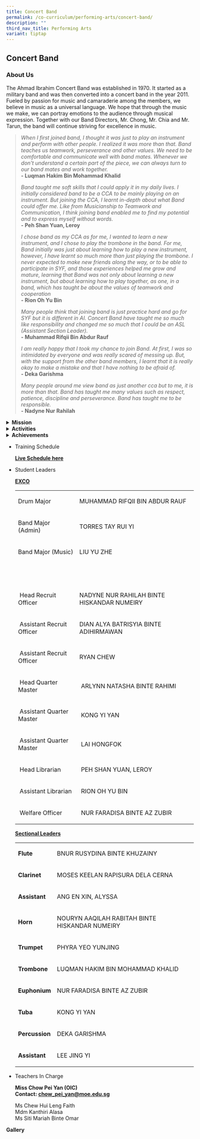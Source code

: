 ```yaml
---
title: Concert Band
permalink: /co-curriculum/performing-arts/concert-band/
description: ""
third_nav_title: Performing Arts
variant: tiptap
---
```

<h2>Concert Band</h2>
<h3>About Us</h3>
<p>The Ahmad Ibrahim Concert Band was established in 1970. It started as
a military band and was then converted into a concert band in the year
2011. Fueled by passion for music and camaraderie among the members, we
believe in music as a universal language. We hope that through the music
we make, we can portray emotions to the audience through musical expression.
Together with our Band Directors, Mr. Chong, Mr. Chia and Mr. Tarun, the
band will continue striving for excellence in music.</p>
<p></p>
<blockquote>
<p><em>When I first joined band, I thought it was just to play an instrument and perform with other people. I realized it was more than that. Band teaches us teamwork, perseverance and other values. We need to be comfortable and communicate well with band mates. Whenever we don't understand a certain part of the piece, we can always turn to our band mates and work together.</em>
<br><strong>- Luqman Hakim Bin Mohammad Khalid</strong>
</p>
<p><em>Band taught me soft skills that I could apply it in my daily lives. I initially considered band to be a CCA to be mainly playing on an instrument. But joining the CCA, I learnt in-depth about what Band could offer me. Like from Musicianship to Teamwork and Communication, I think joining band enabled me to find my potential and to express myself without words.</em>
<br><strong>- Peh Shan Yuan, Leroy</strong>
</p>
<p><em>I chose band as my CCA as for me, I wanted to learn a new instrument, and I chose to play the trombone in the band. For me, Band initially was just about learning how to play a new instrument, however, I have learnt so much more than just playing the trombone. I never expected to make new friends along the way, or to be able to participate in SYF, and those experiences helped me grow and mature, learning that Band was not only about learning a new instrument, but about learning how to play together, as one, in a band, which has taught be about the values of teamwork and cooperation</em>
<br><strong>- Rion Oh Yu Bin</strong>
</p>
<p><em>Many people think that joining band is just practice hard and go for SYF but it is different in AI. Concert Band have taught me so much like responsibility and changed me so much that I could be an ASL (Assistant Section Leader).</em>
<br><strong>- Muhammad Rifqii Bin Abdur Rauf</strong>
</p>
<p><em>I am really happy that I took my chance to join Band. At first, I was so intimidated by everyone and was really scared of messing up. But, with the support from the other band members, I learnt that it is really okay to make a mistake and that I have nothing to be afraid of.</em>
<br><strong>- Deka Garishma</strong>
</p>
<p><em>Many people around me view band as just another cca but to me, it is more than that. Band has taught me many values such as respect, patience, discipline and perseverance. Band has taught me to be responsible.</em>
<br><strong>- Nadyne Nur Rahilah</strong>
</p>
</blockquote>
<p></p>
<div data-type="detailGroup" class="isomer-accordion-group isomer-accordion isomer-accordion-white">
<details class="isomer-details">
<summary><strong>Mission</strong>
</summary>
<div data-type="detailsContent" class="isomer-details-content">
<p>To instill a lifelong passion for music and provide meaningful opportunities
for students to perform, collaborate, and develop leadership skills.</p>
</div>
</details>
</div>
<div data-type="detailGroup" class="isomer-accordion-group isomer-accordion isomer-accordion-white">
<details class="isomer-details">
<summary><strong>Activities</strong>
</summary>
<div data-type="detailsContent" class="isomer-details-content">
<p>At AISS Concert Band, one can look forward to a fulfilling journey with
musical instruments that are specially assigned according to their physique
and personality, where you will learn more than instrumental skills.
<br>Through our holistic programme, every student will acquire invaluable
life skills and experiences that will put them in good stead to succeed
in life beyond secondary school.
<br>Apart from school-based performances, our band participates in collaborative
events, such as school band exchanges, and various external events, such
as “Schools in Concert” organised by the Band Directors’ Association of
Singapore in 2023 and the Istana Open House for Hari Raya Puasa and Labour
Day in 2024.</p>
<p></p>
</div>
</details>
</div>
<div data-type="detailGroup" class="isomer-accordion-group isomer-accordion isomer-accordion-white">
<details class="isomer-details">
<summary><strong>Achievements</strong>
</summary>
<div data-type="detailsContent" class="isomer-details-content">
<ul data-tight="true" class="tight">
<li>
<p>Singapore International Band Festival Competition 2024 – Silver Award</p>
</li>
<li>
<p>SYF Arts Presentation 2023: Distinction</p>
</li>
<li>
<p>Singapore International Band Festival Competition 2022 – Gold Award cum
Top in Division</p>
</li>
<li>
<p>SYF Arts Presentation 2021: Distinction, Accomplishment, Accomplishment</p>
</li>
<li>
<p>SYF Arts Presentation 2019: Distinction</p>
</li>
<li>
<p>SYF Arts Presentation 2017: Accomplishment</p>
</li>
</ul>
</div>
</details>
</div>
<ul>
<li>
<p>Training Schedule</p>
<p><strong><a href="http://gg.gg/AICBeCCA" rel="noopener noreferrer nofollow" target="">Live Schedule here</a></strong>
</p>
</li>
<li>
<p>Student Leaders</p>
<p><strong><u>EXCO</u></strong>
</p>
<table style="minWidth: 50px">
<colgroup>
<col>
<col>
</colgroup>
<tbody>
<tr>
<td rowspan="1" colspan="1">
<p>Drum Major</p>
</td>
<td rowspan="1" colspan="1">
<p>MUHAMMAD RIFQII BIN ABDUR RAUF</p>
</td>
</tr>
<tr>
<td rowspan="1" colspan="1">
<p>Band Major (Admin)</p>
</td>
<td rowspan="1" colspan="1">
<p>TORRES TAY RUI YI</p>
</td>
</tr>
<tr>
<td rowspan="1" colspan="1">
<p>Band Major (Music)</p>
</td>
<td rowspan="1" colspan="1">
<p>LIU YU ZHE</p>
</td>
</tr>
<tr>
<td rowspan="1" colspan="2">
<p>&nbsp;</p>
</td>
</tr>
<tr>
<td rowspan="1" colspan="1">
<p>&nbsp;Head Recruit Officer</p>
</td>
<td rowspan="1" colspan="1">
<p>NADYNE NUR RAHILAH BINTE HISKANDAR NUMEIRY</p>
</td>
</tr>
<tr>
<td rowspan="1" colspan="1">
<p>&nbsp;Assistant Recruit Officer</p>
</td>
<td rowspan="1" colspan="1">
<p>DIAN ALYA BATRISYIA BINTE ADIHIRMAWAN</p>
</td>
</tr>
<tr>
<td rowspan="1" colspan="1">
<p>&nbsp;Assistant Recruit Officer</p>
</td>
<td rowspan="1" colspan="1">
<p>RYAN CHEW</p>
</td>
</tr>
<tr>
<td rowspan="1" colspan="1">
<p>&nbsp;Head Quarter Master</p>
</td>
<td rowspan="1" colspan="1">
<p>&nbsp;ARLYNN NATASHA BINTE RAHIMI</p>
</td>
</tr>
<tr>
<td rowspan="1" colspan="1">
<p>&nbsp;Assistant Quarter Master</p>
</td>
<td rowspan="1" colspan="1">
<p>&nbsp;KONG YI YAN</p>
</td>
</tr>
<tr>
<td rowspan="1" colspan="1">
<p>&nbsp;Assistant Quarter Master</p>
</td>
<td rowspan="1" colspan="1">
<p>&nbsp;LAI HONGFOK</p>
</td>
</tr>
<tr>
<td rowspan="1" colspan="1">
<p>&nbsp;Head Librarian</p>
</td>
<td rowspan="1" colspan="1">
<p>&nbsp;PEH SHAN YUAN, LEROY</p>
</td>
</tr>
<tr>
<td rowspan="1" colspan="1">
<p>&nbsp;Assistant Librarian</p>
</td>
<td rowspan="1" colspan="1">
<p>&nbsp;RION OH YU BIN</p>
</td>
</tr>
<tr>
<td rowspan="1" colspan="1">
<p>&nbsp;Welfare Officer</p>
</td>
<td rowspan="1" colspan="1">
<p>&nbsp;NUR FARADISA BINTE AZ ZUBIR</p>
</td>
</tr>
</tbody>
</table>
<p><strong><u>Sectional Leaders</u></strong>
</p>
<table style="minWidth: 50px">
<colgroup>
<col>
<col>
</colgroup>
<tbody>
<tr>
<td rowspan="1" colspan="1">
<p><strong>Flute</strong>
</p>
</td>
<td rowspan="1" colspan="1">
<p>BNUR RUSYDINA BINTE KHUZAINY</p>
</td>
</tr>
<tr>
<td rowspan="1" colspan="1">
<p><strong>Clarinet</strong>
</p>
</td>
<td rowspan="1" colspan="1">
<p>MOSES KEELAN RAPISURA DELA CERNA</p>
</td>
</tr>
<tr>
<td rowspan="1" colspan="1">
<p><strong>Assistant</strong>
</p>
</td>
<td rowspan="1" colspan="1">
<p>ANG EN XIN, ALYSSA</p>
</td>
</tr>
<tr>
<td rowspan="1" colspan="1">
<p><strong>Horn</strong>
</p>
</td>
<td rowspan="1" colspan="1">
<p>NOURYN AAQILAH RABITAH BINTE HISKANDAR NUMEIRY</p>
</td>
</tr>
<tr>
<td rowspan="1" colspan="1">
<p><strong>Trumpet</strong>
</p>
</td>
<td rowspan="1" colspan="1">
<p>PHYRA YEO YUNJING</p>
</td>
</tr>
<tr>
<td rowspan="1" colspan="1">
<p><strong>Trombone</strong>
</p>
</td>
<td rowspan="1" colspan="1">
<p>LUQMAN HAKIM BIN MOHAMMAD KHALID</p>
</td>
</tr>
<tr>
<td rowspan="1" colspan="1">
<p><strong>Euphonium</strong>
</p>
</td>
<td rowspan="1" colspan="1">
<p>NUR FARADISA BINTE AZ ZUBIR</p>
</td>
</tr>
<tr>
<td rowspan="1" colspan="1">
<p><strong>Tuba</strong>
</p>
</td>
<td rowspan="1" colspan="1">
<p>KONG YI YAN</p>
</td>
</tr>
<tr>
<td rowspan="1" colspan="1">
<p><strong>Percussion</strong>
</p>
</td>
<td rowspan="1" colspan="1">
<p>DEKA GARISHMA</p>
</td>
</tr>
<tr>
<td rowspan="1" colspan="1">
<p><strong>Assistant</strong>
</p>
</td>
<td rowspan="1" colspan="1">
<p>LEE JING YI</p>
</td>
</tr>
</tbody>
</table>
</li>
<li>
<p>Teachers In Charge</p>
<p><strong>Miss Chow Pei Yan (OIC)<br>Contact:&nbsp;<a href="mailto:chow_pei_yan@moe.edu.sg" rel="noopener noreferrer nofollow" target="">chow_pei_yan@moe.edu.sg</a></strong>
</p>
<p>Ms Chew Hui Leng Faith
<br>Mdm Kanthiri Alasa
<br>Ms Siti Mariah Binte Omar</p>
</li>
</ul>
<p><strong>Gallery</strong>
</p>
<p></p>